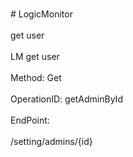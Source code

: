 <br>#     LogicMonitor</br>
<br>get user</br>
<br>LM get user</br>
<br>Method: Get</br>
<br>OperationID: getAdminById</br>
<br>EndPoint:</br>
<br>/setting/admins/{id}</br>
